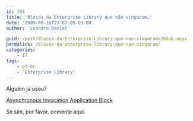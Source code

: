 ```yaml
---
id: 201
title: 'Blocos da Enterprise Library que não vingaram…'
date: '2009-08-16T22:07:09-03:00'
author: 'Leandro Daniel'

guid: /post/Blocos-da-Enterprise-Library-que-nao-vingarame280a6.aspx
permalink: /blocos-da-enterprise-library-que-nao-vingaram/
categories:
    - IT
tags:
    - pt-br
    - 'Enterprise Library'
---
```


Alguém já usou?

 [Asynchronous Invocation Application Block](http://msdn.microsoft.com/en-us/library/ms998466)

Se sim, por favor, comente aqui.
